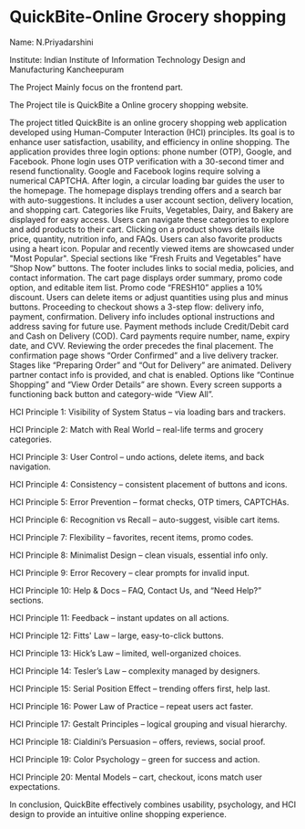 # QuickBite-Online Grocery shopping
Name: N.Priyadarshini

Institute: Indian Institute of Information Technology Design and Manufacturing Kancheepuram

The Project Mainly focus on the frontend part.

The Project tile is QuickBite a Online grocery shopping website. 

The project titled QuickBite is an online grocery shopping web application developed using Human-Computer Interaction (HCI) principles. Its goal is to enhance user satisfaction, usability, and efficiency in online shopping.
The application provides three login options: phone number (OTP), Google, and Facebook.
Phone login uses OTP verification with a 30-second timer and resend functionality.
Google and Facebook logins require solving a numerical CAPTCHA.
After login, a circular loading bar guides the user to the homepage.
The homepage displays trending offers and a search bar with auto-suggestions.
It includes a user account section, delivery location, and shopping cart.
Categories like Fruits, Vegetables, Dairy, and Bakery are displayed for easy access.
Users can navigate these categories to explore and add products to their cart.
Clicking on a product shows details like price, quantity, nutrition info, and FAQs.
Users can also favorite products using a heart icon.
Popular and recently viewed items are showcased under "Most Popular".
Special sections like “Fresh Fruits and Vegetables” have “Shop Now” buttons.
The footer includes links to social media, policies, and contact information.
The cart page displays order summary, promo code option, and editable item list.
Promo code “FRESH10” applies a 10% discount.
Users can delete items or adjust quantities using plus and minus buttons.
Proceeding to checkout shows a 3-step flow: delivery info, payment, confirmation.
Delivery info includes optional instructions and address saving for future use.
Payment methods include Credit/Debit card and Cash on Delivery (COD).
Card payments require number, name, expiry date, and CVV.
Reviewing the order precedes the final placement.
The confirmation page shows “Order Confirmed” and a live delivery tracker.
Stages like “Preparing Order” and “Out for Delivery” are animated.
Delivery partner contact info is provided, and chat is enabled.
Options like “Continue Shopping” and “View Order Details” are shown.
Every screen supports a functioning back button and category-wide “View All”.

HCI Principle 1: Visibility of System Status – via loading bars and trackers.

HCI Principle 2: Match with Real World – real-life terms and grocery categories.

HCI Principle 3: User Control – undo actions, delete items, and back navigation.

HCI Principle 4: Consistency – consistent placement of buttons and icons.

HCI Principle 5: Error Prevention – format checks, OTP timers, CAPTCHAs.

HCI Principle 6: Recognition vs Recall – auto-suggest, visible cart items.

HCI Principle 7: Flexibility – favorites, recent items, promo codes.

HCI Principle 8: Minimalist Design – clean visuals, essential info only.

HCI Principle 9: Error Recovery – clear prompts for invalid input.

HCI Principle 10: Help & Docs – FAQ, Contact Us, and “Need Help?” sections.

HCI Principle 11: Feedback – instant updates on all actions.

HCI Principle 12: Fitts' Law – large, easy-to-click buttons.

HCI Principle 13: Hick’s Law – limited, well-organized choices.

HCI Principle 14: Tesler’s Law – complexity managed by designers.

HCI Principle 15: Serial Position Effect – trending offers first, help last.

HCI Principle 16: Power Law of Practice – repeat users act faster.

HCI Principle 17: Gestalt Principles – logical grouping and visual hierarchy.

HCI Principle 18: Cialdini’s Persuasion – offers, reviews, social proof.

HCI Principle 19: Color Psychology – green for success and action.

HCI Principle 20: Mental Models – cart, checkout, icons match user expectations.

In conclusion, QuickBite effectively combines usability, psychology, and HCI design to provide an intuitive online shopping experience.
